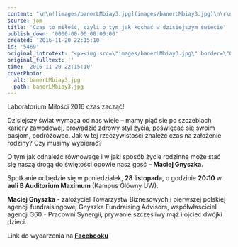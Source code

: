 ```yaml
---
content: "\n\n![images/banerLMbiay3.jpg](images/banerLMbiay3.jpg)\n\r\n\nLaboratorium Miłości 2016 czas zacząć! \n \n Dzisiejszy świat wymaga od nas wiele – mamy piąć się po szczeblach kariery zawodowej, prowadzić zdrowy styl życia, poświęcać się swoim pasjom, podróżować. Jak w tej rzeczywistości znaleźć czas na założenie rodziny? Czy musimy wybierać? \n \n\r\n\nO tym jak odnaleźć równowagę i w jaki sposób życie rodzinne może stać się naszą drogą do świętości opowie nasz gość – **Maciej Gnyszka**.\n \n Spotkanie odbędzie się w poniedziałek, **28 listopada**, o godzinie **20:10** w **auli B Auditorium Maximum** (Kampus Główny UW).\n \n **Maciej Gnyszka** - założyciel Towarzystw Biznesowych i pierwszej polskiej agencji fundraisingowej Gnyszka Fundraising Advisors, współwłaściciel agencji 360 - Pracowni Synergii, prywanie szczęśliwy mąż i ojciec dwójki dzieci. \n\r\n\nLink do wydarzenia na **[Facebooku](https://www.facebook.com/events/654310134747443/)** \n"
source: jom
title: 'Czas to miłość, czyli o tym jak kochać w dzisiejszym świecie'
publish_down: '0000-00-00 00:00:00'
created: '2016-11-20 22:15:10'
id: '5469'
original_introtext: "<p><img src=\"images/banerLMbiay3.jpg\" border=\"0\" alt=\"\" width=\"413\" height=\"152\" /></p>\r\n<p style=\"text-align: justify;\"><span class=\"_4n-j fsl\">Laboratorium Miłości 2016 czas zacząć! <br /> <br /> Dzisiejszy świat wymaga od nas wiele – mamy piąć się po szczeblach kariery zawodowej, prowadzić zdrowy styl życia, poświęcać się swoim pasjom, podróżować. Jak w tej rzeczywistości znaleźć czas na założenie rodziny? Czy musimy wybierać? <br /> </span></p>\r\n<p style=\"text-align: justify;\"><span class=\"_4n-j fsl\">O tym jak odnaleźć równowagę i w jaki sposób życie rodzinne może stać się naszą drogą do świętości opowie nasz gość – <strong>Maciej Gnyszka</strong>.<br /> <br /> Spotkanie odbędzie się w poniedziałek, <strong>28 listopada</strong>, o godzinie <strong>20:10</strong> w <strong>auli B Auditorium Maximum</strong> (Kampus Główny UW).<br /> <br /> <strong>Maciej Gnyszka</strong> - założyciel Towarzystw Biznesowych i pierwszej polskiej agencji fundraisingowej Gnyszka Fundraising Advisors, współwłaściciel agencji 360 - Pracowni Synergii, prywanie szczęśliwy mąż i ojciec dwójki dzieci. </span></p>\r\n<p><span class=\"_4n-j fsl\">Link do wydarzenia na <strong><a href=\"https://www.facebook.com/events/654310134747443/\" target=\"_self\">Facebooku</a></strong> </span></p>"
original_fulltext: ''
time: '2016-11-20 22:15:10'
coverPhoto:
  alt: banerLMbiay3.jpg
  path: banerLMbiay3.jpg
---
```

Laboratorium Miłości 2016 czas zacząć! 
 
 Dzisiejszy świat wymaga od nas wiele – mamy piąć się po szczeblach kariery zawodowej, prowadzić zdrowy styl życia, poświęcać się swoim pasjom, podróżować. Jak w tej rzeczywistości znaleźć czas na założenie rodziny? Czy musimy wybierać? 
 


O tym jak odnaleźć równowagę i w jaki sposób życie rodzinne może stać się naszą drogą do świętości opowie nasz gość – **Maciej Gnyszka**.
 
 Spotkanie odbędzie się w poniedziałek, **28 listopada**, o godzinie **20:10** w **auli B Auditorium Maximum** (Kampus Główny UW).
 
 **Maciej Gnyszka** - założyciel Towarzystw Biznesowych i pierwszej polskiej agencji fundraisingowej Gnyszka Fundraising Advisors, współwłaściciel agencji 360 - Pracowni Synergii, prywanie szczęśliwy mąż i ojciec dwójki dzieci. 


Link do wydarzenia na **[Facebooku](https://www.facebook.com/events/654310134747443/)** 


<!--{{json:{"created_date":"2016-11-20 22:15:10","publish_down":"0000-00-00 00:00:00","id":"5469"}}}-->